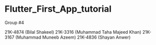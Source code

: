 # Flutter_First_App_tutorial

Group #4

21K-4874 (Bilal Shakeel)
21K-3316 (Muhammad Taha Majeed Khan)
21K-3167 (Muhammad Muneeb Azeem)
21K-4836 (Shayan Anwer)
 
 
